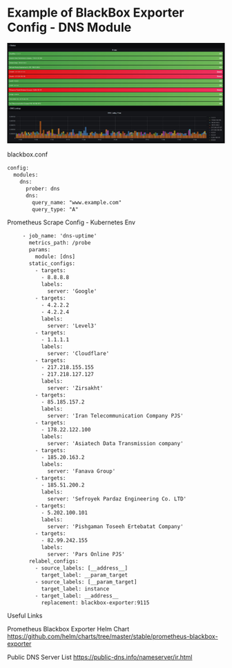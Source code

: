 # Example of BlackBox Exporter Config - DNS Module 

![plot](./Dashboard.jpg)

blackbox.conf 

```
config:
  modules:
    dns:
      prober: dns
      dns:
        query_name: "www.example.com"
        query_type: "A"

```

Prometheus Scrape Config - Kubernetes Env

```
     - job_name: 'dns-uptime'
       metrics_path: /probe
       params:
         module: [dns]
       static_configs:
         - targets:
           - 8.8.8.8
           labels:
             server: 'Google'
         - targets:
           - 4.2.2.2
           - 4.2.2.4
           labels:
             server: 'Level3'
         - targets:
           - 1.1.1.1
           labels:
             server: 'Cloudflare'
         - targets:
           - 217.218.155.155
           - 217.218.127.127
           labels:
             server: 'Zirsakht'
         - targets:
           - 85.185.157.2
           labels:
             server: 'Iran Telecommunication Company PJS'
         - targets:
           - 178.22.122.100
           labels:
             server: 'Asiatech Data Transmission company'
         - targets:
           - 185.20.163.2
           labels:
             server: 'Fanava Group'
         - targets:
           - 185.51.200.2
           labels:
             server: 'Sefroyek Pardaz Engineering Co. LTD'
         - targets:
           - 5.202.100.101
           labels:
             server: 'Pishgaman Toseeh Ertebatat Company'
         - targets:
           - 82.99.242.155
           labels:
             server: 'Pars Online PJS'
       relabel_configs:
         - source_labels: [__address__]
           target_label: __param_target
         - source_labels: [__param_target]
           target_label: instance
         - target_label: __address__
           replacement: blackbox-exporter:9115
```

Useful Links 

Prometheus Blackbox Exporter Helm Chart
https://github.com/helm/charts/tree/master/stable/prometheus-blackbox-exporter

Public DNS Server List
https://public-dns.info/nameserver/ir.html

